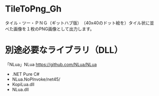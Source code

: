 # TileToPng_Gh
タイル・ツー・ＰＮＧ（ギットハブ版）　（40x40のドット絵を）タイル状に並べた画像を１枚のPNG画像として出力します。

# 別途必要なライブラリ（DLL）

「NLua」NLua
https://github.com/NLua/NLua

- .NET Pure C#
 - NLua.NoPInvoke/net45/
  - KopiLua.dll
  - NLua.dll
